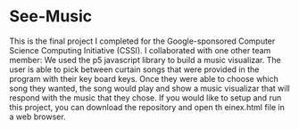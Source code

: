 # See-Music

This is the final project I completed for the Google-sponsored Computer Science Computing Initiative (CSSI). I collaborated with one other team member: 
We used the p5 javascript library to build a music visualizar. The user is able to pick between curtain songs that were provided in the program with their key board keys. Once they were able to choose which song they wanted, the song would play and show a music visualizar that will respond with the music that they chose.
If you would like to setup and run this project, you can download the repository and open th einex.html file in a web browser.
